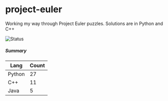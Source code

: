 # project-euler

Working my way through Project Euler puzzles. Solutions are in Python and C++

![Status](https://img.shields.io/badge/status-27%2F566-brightgreen.svg)

##### Summary

| Lang   | Count|
|--------|------|
| Python |  27  |
| C++    |  11  |
| Java   |  5   |
